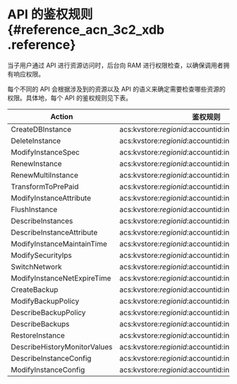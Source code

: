 # API 的鉴权规则 {#reference_acn_3c2_xdb .reference}

当子用户通过 API 进行资源访问时，后台向 RAM 进行权限检查，以确保调用者拥有响应权限。

每个不同的 API 会根据涉及到的资源以及 API 的语义来确定需要检查哪些资源的权限。具体地，每个 API 的鉴权规则见下表。

|Action|鉴权规则|
|------|----|
|CreateDBInstance|acs:kvstore:$regionid:$accountid:instance/$instanceid|
|DeleteInstance|acs:kvstore:$regionid:$accountid:instance/$instanceid|
|ModifyInstanceSpec|acs:kvstore:$regionid:$accountid:instance/$instanceid|
|RenewInstance|acs:kvstore:$regionid:$accountid:instance/$instanceid|
|RenewMultiInstance|acs:kvstore:$regionid:$accountid:instance/$instanceid|
|TransformToPrePaid|acs:kvstore:$regionid:$accountid:instance/$instanceid|
|ModifyInstanceAttribute|acs:kvstore:$regionid:$accountid:instance/$instanceid|
|FlushInstance|acs:kvstore:$regionid:$accountid:instance/$instanceid|
|DescribeInstances|acs:kvstore:$regionid:$accountid:instance/$instanceid|
|DescribeInstanceAttribute|acs:kvstore:$regionid:$accountid:instance/$instanceid|
|ModifyInstanceMaintainTime|acs:kvstore:$regionid:$accountid:instance/$instanceid|
|ModifySecurityIps|acs:kvstore:$regionid:$accountid:instance/$instanceid|
|SwitchNetwork|acs:kvstore:$regionid:$accountid:instance/$instanceid|
|ModifyInstanceNetExpireTime|acs:kvstore:$regionid:$accountid:instance/$instanceid|
|CreateBackup|acs:kvstore:$regionid:$accountid:instance/$instanceid|
|ModifyBackupPolicy|acs:kvstore:$regionid:$accountid:instance/$instanceid|
|DescribeBackupPolicy|acs:kvstore:$regionid:$accountid:instance/$instanceid|
|DescribeBackups|acs:kvstore:$regionid:$accountid:instance/$instanceid|
|RestoreInstance|acs:kvstore:$regionid:$accountid:instance/$instanceid|
|DescribeHistoryMonitorValues|acs:kvstore:$regionid:$accountid:instance/$instanceid|
|DescribeInstanceConfig|acs:kvstore:$regionid:$accountid:instance/$instanceid|
|ModifyInstanceConfig|acs:kvstore:$regionid:$accountid:instance/$instanceid|


